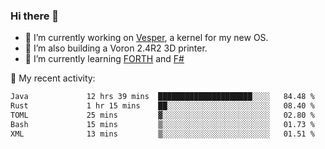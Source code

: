 ### Hi there 👋

<!--
**berkus/berkus** is a ✨ _special_ ✨ repository because its `README.md` (this file) appears on your GitHub profile.

Here are some ideas to get you started:

- 🔭 I’m currently working on ...
- 🌱 I’m currently learning ...
- 👯 I’m looking to collaborate on ...
- 🤔 I’m looking for help with ...
- 💬 Ask me about ...
- 📫 How to reach me: ...
- 😄 Pronouns: ...
- ⚡ Fun fact: ...
-->

- 🔭 I’m currently working on [Vesper](https://github.com/metta-systems/vesper), a kernel for my new OS.
- 🔭 I’m also building a Voron 2.4R2 3D printer.
- 🌱 I’m currently learning [FORTH](http://forth.com/starting-forth/) and [F#](https://fsharpforfunandprofit.com/)

💼 My recent activity:

<!--START_SECTION:waka-->

```txt
Java             12 hrs 39 mins  █████████████████████░░░░   84.48 %
Rust             1 hr 15 mins    ██░░░░░░░░░░░░░░░░░░░░░░░   08.40 %
TOML             25 mins         ▓░░░░░░░░░░░░░░░░░░░░░░░░   02.80 %
Bash             15 mins         ▒░░░░░░░░░░░░░░░░░░░░░░░░   01.73 %
XML              13 mins         ▒░░░░░░░░░░░░░░░░░░░░░░░░   01.51 %
```

<!--END_SECTION:waka-->
